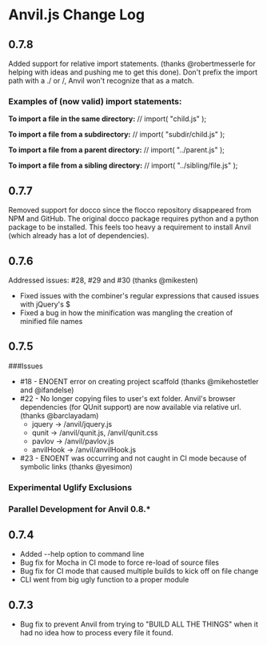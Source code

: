 # Anvil.js Change Log

## 0.7.8

Added support for relative import statements. (thanks @robertmesserle for helping with ideas and pushing me to get this done). Don't prefix the import path with a ./ or /, Anvil won't recognize that as a match.

### Examples of (now valid) import statements:

__To import a file in the same directory:__
	// import( "child.js" );

__To import a file from a subdirectory:__
	// import( "subdir/child.js" );

__To import a file from a parent directory:__
	// import( "../parent.js" );

__To import a file from a sibling directory:__
	// import( "../sibling/file.js" );


## 0.7.7

Removed support for docco since the flocco repository disappeared from NPM and GitHub. The original docco package requires python and a python package to be installed. This feels too heavy a requirement to install Anvil (which already has a lot of dependencies).

## 0.7.6

Addressed issues: #28, #29 and #30 (thanks @mikesten)

 * Fixed issues with the combiner's regular expressions that caused issues with jQuery's $
 * Fixed a bug in how the minification was mangling the creation of minified file names

## 0.7.5

###Issues
 * #18 - ENOENT error on creating project scaffold (thanks @mikehostetler and @ifandelse)
 * #22 - No longer copying files to user's ext folder. Anvil's browser dependencies (for QUnit support) are now available via relative url. (thanks @barclayadam)
 	* jquery -> /anvil/jquery.js
 	* qunit -> /anvil/qunit.js, /anvil/qunit.css
 	* pavlov -> /anvil/pavlov.js
 	* anvilHook -> /anvil/anvilHook.js
 * #23 - ENOENT was occurring and not caught in CI mode because of symbolic links (thanks @yesimon)

 ### Experimental Uglify Exclusions


 ### Parallel Development for Anvil 0.8.*

## 0.7.4

 * Added --help option to command line
 * Bug fix for Mocha in CI mode to force re-load of source files
 * Bug fix for CI mode that caused multiple builds to kick off on file change
 * CLI went from big ugly function to a proper module

## 0.7.3

 * Bug fix to prevent Anvil from trying to "BUILD ALL THE THINGS" when it had no idea how to process every file it found.